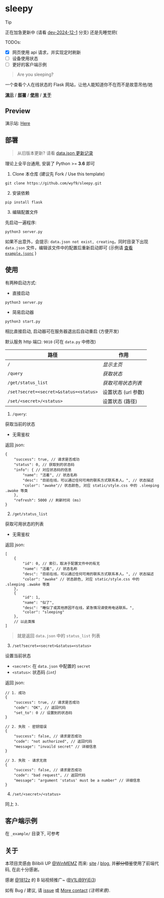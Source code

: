 # sleepy

> [!TIP]
> 正在加急更新中 (请看 [dev-2024-12-1](https://github.com/wyf9/sleepy/tree/dev-2024-12-1) 分支)
> 还是先睡觉把(

TODOs:
- [x] 网页使用 api 请求，并实现定时刷新
- [ ] 设备使用状态
- [ ] 更好的客户端示例

> Are you sleeping?

一个查看个人在线状态的 Flask 网站，让他人能知道你不在而不是故意吊他/她

[**演示**](#preview) / [**部署**](#部署) / [**使用**](#使用) / [**关于**](#关于)

<!-- > ver: `2.0`, configver: `2` -->

## Preview

演示站: [Here](https://sleepy.wyf9.top)

## 部署

> 从旧版本更新? 请看 [data.json 更新记录](./data_json_update.md)

理论上全平台通用, 安装了 Python >= **3.6** 即可

1. Clone 本仓库 (建议先 Fork / Use this template)

```shell
git clone https://github.com/wyf9/sleepy.git
```

2. 安装依赖

```shell
pip install flask
```

3. 编辑配置文件

先启动一遍程序:

```shell
python3 server.py
```

如果不出意外，会提示: `data.json not exist, creating`，同时目录下出现 `data.json` 文件，编辑该文件中的配置后重新启动即可 (示例请 [查看 `example.jsonc`](./example.jsonc) )

## 使用

有两种启动方式:

- 直接启动

```shell
python3 server.py
```

- 简易启动器

```shell
python3 start.py
```

相比直接启动, 启动器可在服务器退出后自动重启 (方便开发)

默认服务 http 端口: `9010` (可在 `data.py` 中修改)

| 路径                                   | 作用                |
| -------------------------------------- | ------------------- |
| `/`                                    | *显示主页*          |
| `/query`                               | *获取状态*          |
| `/get/status_list`                     | *获取可用状态列表*  |
| `/set?secret=<secret>&status=<status>` | 设置状态 (url 参数) |
| `/set/<secret>/<status>`               | 设置状态 (路径)     |

1. `/query`:

获取当前的状态

* 无需鉴权

返回 json:

```jsonc
{
    "success": true, // 请求是否成功
    "status": 0, // 获取到的状态码
    "info": { // 对应状态码的信息
        "name": "活着", // 状态名称
        "desc": "目前在线，可以通过任何可用的联系方式联系本人。", // 状态描述
        "color": "awake"// 状态颜色, 对应 static/style.css 中的 .sleeping .awake 等类
    },
    "refresh": 5000 // 刷新时间 (ms)
}
```

2. `/get/status_list`

获取可用状态的列表

* 无需鉴权

返回 json:

```jsonc
[
    {
        "id": 0, // 索引，取决于配置文件中的有无
        "name": "活着", // 状态名称
        "desc": "目前在线，可以通过任何可用的联系方式联系本人。", // 状态描述
        "color": "awake" // 状态颜色, 对应 static/style.css 中的 .sleeping .awake 等类
    }, 
    {
        "id": 1, 
        "name": "似了", 
        "desc": "睡似了或其他原因不在线，紧急情况请使用电话联系。", 
        "color": "sleeping"
    }, 
    // 以此类推
]
```

> 就是返回 `data.json` 中的 `status_list` 列表

3. `/set?secret=<secret>&status=<status>`

设置当前状态

- `<secret>`: 在 `data.json` 中配置的 `secret`
- `<status>`: 状态码 *(`int`)*

返回 json:

```jsonc
// 1. 成功
{
    "success": true, // 请求是否成功
    "code": "OK", // 返回代码
    "set_to": 0 // 设置到的状态码
}

// 2. 失败 - 密钥错误
{
    "success": false, // 请求是否成功
    "code": "not authorized", // 返回代码
    "message": "invaild secret" // 详细信息
}

// 3. 失败 - 请求无效
{
    "success": false, // 请求是否成功
    "code": "bad request", // 返回代码
    "message": "argument 'status' must be a number" // 详细信息
}
```

4. `/set/<secret>/<status>`

同上 `3.`

## 客户端示例

在 `_example/` 目录下, 可参考

## 关于

本项目灵感由 Bilibili UP [@WinMEMZ](https://space.bilibili.com/417031122) 而来: [site](https://maao.cc/sleepy/) / [blog](https://www.maodream.com/archives/192/), 并~~部分借鉴~~使用了前端代码, 在此十分感谢。

感谢 [@1812z](https://github.com/1812z) 的 B 站视频推广~ ([BV1LjB9YjEi3](https://www.bilibili.com/video/BV1LjB9YjEi3))

如有 Bug / 建议, 请 [issue](https://github.com/wyf9/sleepy/issues/new) 或 [More contact](https://wyf9.top/#/contact) *(注明来意)*.